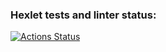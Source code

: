 ### Hexlet tests and linter status:
[![Actions Status](https://github.com/bmthfan/frontend-project-lvl2/workflows/hexlet-check/badge.svg)](https://github.com/bmthfan/frontend-project-lvl2/actions)